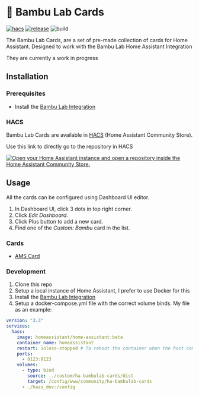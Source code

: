 # 🐼 Bambu Lab Cards

[![hacs][hacs-badge]][hacs-url]
[![release][release-badge]][release-url]
![build][build-badge]

The Bambu Lab Cards, are a set of pre-made collection of cards for Home Assistant. Designed to work with the Bambu Lab Home Assistant Integration

They are currently a work in progress

## Installation

### Prerequisites

- Install the [Bambu Lab Integration](https://github.com/greghesp/ha-bambulab)

### HACS

Bambu Lab Cards are available in [HACS][hacs] (Home Assistant Community Store).

Use this link to directly go to the repository in HACS

[![Open your Home Assistant instance and open a repository inside the Home Assistant Community Store.](https://my.home-assistant.io/badges/hacs_repository.svg)](https://my.home-assistant.io/redirect/hacs_repository/?owner=greghesp&repository=ha-bambulab-cards)

## Usage

All the cards can be configured using Dashboard UI editor.

1. In Dashboard UI, click 3 dots in top right corner.
2. Click _Edit Dashboard_.
3. Click Plus button to add a new card.
4. Find one of the _Custom: Bambu_ card in the list.

### Cards

- [AMS Card](docs/cards/ams-card.md)

### Development

1. Clone this repo
2. Setup a local instance of Home Assistant, I prefer to use Docker for this
3. Install the [Bambu Lab Integration](https://github.com/greghesp/ha-bambulab)
4. Setup a docker-compose.yml file with the correct volume binds. My file as an example:

```yml
version: "3.3"
services:
  hass:
    image: homeassistant/home-assistant:beta
    container_name: homeassistant
    restart: unless-stopped # To reboot the container when the host comes back up from restarts.
    ports:
      - 8123:8123
    volumes:
      - type: bind
        source: ../custom/ha-bambulab-cards/dist
        target: /config/www/community/ha-bambulab-cards
      - ./hass_dev:/config
```

<!-- Badges -->

[hacs-url]: https://github.com/hacs/integration
[hacs-badge]: https://img.shields.io/badge/hacs-custom-orange.svg?style=flat-square
[release-badge]: https://img.shields.io/github/v/release/greghesp/ha-bambulab-cards?style=flat-square
[release-url]: https://github.com/greghesp/ha-bambulab-cards/releases
[build-badge]: https://img.shields.io/github/actions/workflow/status/greghesp/ha-bambulab-cards/build.yaml?branch=main&style=flat-square
[hacs]: https://hacs.xyz
